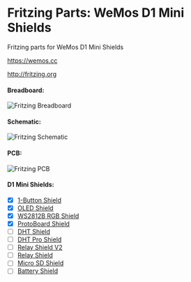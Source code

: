 Fritzing Parts: WeMos D1 Mini Shields
===================================

Fritzing parts for WeMos D1 Mini Shields

<https://wemos.cc>

<http://fritzing.org>

#### Breadboard:

![Fritzing Breadboard](https://raw.github.com/mcauser/Fritzing-Part-WeMos-D1-mini-Shields/master/demo/breadboard.png)

#### Schematic:

![Fritzing Schematic](https://raw.github.com/mcauser/Fritzing-Part-WeMos-D1-mini-Shields/master/demo/schematic.png)

#### PCB:

![Fritzing PCB](https://raw.github.com/mcauser/Fritzing-Part-WeMos-D1-mini-Shields/master/demo/pcb.png)

#### D1 Mini Shields:

- [x] [1-Button Shield](http://www.wemos.cc/Products/button_shield.html)
- [x] [OLED Shield](http://www.wemos.cc/Products/oled_shield.html)
- [x] [WS2812B RGB Shield](http://www.wemos.cc/Products/ws2812b_rgb_shield.html)
- [x] [ProtoBoard Shield](http://www.wemos.cc/Products/protoboard_shield.html)
- [ ] [DHT Shield](http://www.wemos.cc/Products/dht_shield.html)
- [ ] [DHT Pro Shield](http://www.wemos.cc/Products/dht_pro_shield.html)
- [ ] [Relay Shield V2](http://www.wemos.cc/Products/relay_shield_v2.html)
- [ ] [Relay Shield](http://www.wemos.cc/Products/relay_shield.html)
- [ ] [Micro SD Shield](http://www.wemos.cc/Products/micro_sd_shield.html)
- [ ] [Battery Shield](http://www.wemos.cc/Products/battery_shield.html)
